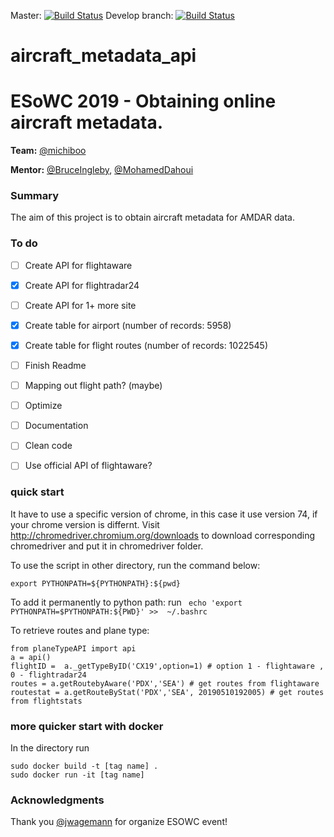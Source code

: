Master:
[![Build Status](https://travis-ci.org/esowc/aircraft_metadata_api.svg?branch=master)](https://travis-ci.org/esowc/aircraft_metadata_api/)
Develop branch:
[![Build Status](https://travis-ci.org/esowc/aircraft_metadata_api.svg?branch=develop)](https://travis-ci.org/esowc/aircraft_metadata_api/)

# aircraft_metadata_api

# ESoWC 2019 - Obtaining online aircraft metadata. 

__Team:__ [@michiboo](https://github.com/michiboo)

__Mentor:__ [@BruceIngleby](https://github.com/BruceIngleby), [@MohamedDahoui](https://github.com/MohamedDahoui)

### Summary
The aim of this project is to obtain aircraft metadata for AMDAR data.

### To do
- [ ] Create API for flightaware
- [x] Create API for flightradar24
- [ ] Create API for 1+ more site
- [x] Create table for airport (number of records: 5958)
- [x] Create table for flight routes (number of records: 1022545)
- [ ] Finish Readme
- [ ] Mapping out flight path? (maybe)
- [ ] Optimize 
- [ ] Documentation
- [ ] Clean code
- [ ] Use official API of flightaware?


### quick start

It have to use a specific version of chrome, in this case it use version 74, if your chrome version is differnt.
Visit http://chromedriver.chromium.org/downloads to download corresponding chromedriver and put it in chromedriver folder.

To use the script in other directory, run the command below:
```
export PYTHONPATH=${PYTHONPATH}:${pwd}
```
To add it permanently to python path:
run 
` echo 'export PYTHONPATH=$PYTHONPATH:${PWD}' >>  ~/.bashrc`

To retrieve routes and plane type:
```
from planeTypeAPI import api
a = api()
flightID =  a._getTypeByID('CX19',option=1) # option 1 - flightaware , 0 - flightradar24
routes = a.getRoutebyAware('PDX','SEA') # get routes from flightaware
routestat = a.getRouteByStat('PDX','SEA', 20190510192005) # get routes from flightstats

```

### more quicker start with docker
In the directory run 
```
sudo docker build -t [tag name] .
sudo docker run -it [tag name]

```

### Acknowledgments
Thank you [@jwagemann](https://github.com/jwagemann) for organize ESOWC event!
